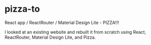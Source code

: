 # pizza-to
React app / ReactRouter / Material Design Lite - PIZZA!!! 

I looked at an existing website and rebuilt it from scratch using React, ReactRouter, Material Design Lite, and Pizza.
